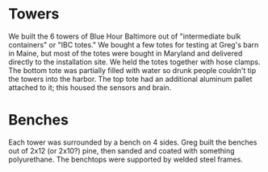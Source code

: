 # Towers #

We built the 6 towers of Blue Hour Baltimore out of "intermediate bulk containers" or "IBC totes." We bought a few totes for testing at Greg's barn in Maine, but most of the totes were bought in Maryland and delivered directly to the installation site. We held the totes together with hose clamps. The bottom tote was partially filled with water so drunk people couldn't tip the towers into the harbor. The top tote had an additional aluminum pallet attached to it; this housed the sensors and brain.

# Benches #

Each tower was surrounded by a bench on 4 sides. Greg built the benches out of 2x12 (or 2x10?) pine, then sanded and coated with something polyurethane. The benchtops were supported by welded steel frames.